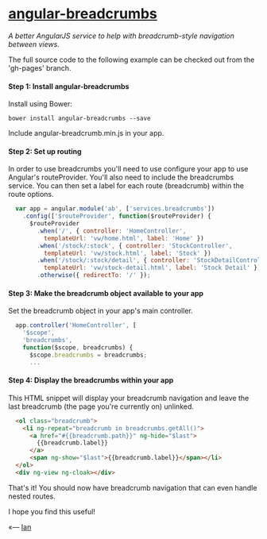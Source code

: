 # [angular-breadcrumbs](http://ianwalter.github.io/angular-breadcrumbs/)
*A better AngularJS service to help with breadcrumb-style navigation between views.*

The full source code to the following example can be checked out from the 'gh-pages' branch.


#### Step 1: Install angular-breadcrumbs

Install using Bower:

```
bower install angular-breadcrumbs --save
```

Include angular-breadcrumb.min.js in your app.

#### Step 2: Set up routing

In order to use breadcrumbs you'll need to use configure your app to use Angular's routeProvider. You'll also need to 
include the breadcrumbs service. You can then set a label for each route (breadcrumb) within the route options.

```javascript
  var app = angular.module('ab', ['services.breadcrumbs'])
    .config(['$routeProvider', function($routeProvider) {
      $routeProvider
        .when('/', { controller: 'HomeController',
          templateUrl: 'vw/home.html', label: 'Home' })
        .when('/stock/:stock', { controller: 'StockController',
          templateUrl: 'vw/stock.html', label: 'Stock' })
        .when('/stock/:stock/detail', { controller: 'StockDetailController',
          templateUrl: 'vw/stock-detail.html', label: 'Stock Detail' })
        .otherwise({ redirectTo: '/' });
```


#### Step 3: Make the breadcrumb object available to your app

Set the breadcrumb object in your app's main controller.

```javascript
  app.controller('HomeController', [
    '$scope',
    'breadcrumbs',
    function($scope, breadcrumbs) {
      $scope.breadcrumbs = breadcrumbs;
      ...
```


#### Step 4: Display the breadcrumbs within your app

This HTML snippet will display your breadcrumb navigation and leave the last breadcrumb (the page you're currently on)
unlinked.

```html
  <ol class="breadcrumb">
    <li ng-repeat="breadcrumb in breadcrumbs.getAll()">
      <a href="#{{breadcrumb.path}}" ng-hide="$last">
        {{breadcrumb.label}}
      </a>
      <span ng-show="$last">{{breadcrumb.label}}</span></li>
  </ol>
  <div ng-view ng-cloak></div>
```

That's it! You should now have breadcrumb navigation that can even handle nested routes.

I hope you find this useful!

«–– [Ian](http://www.iankwalter.com)
